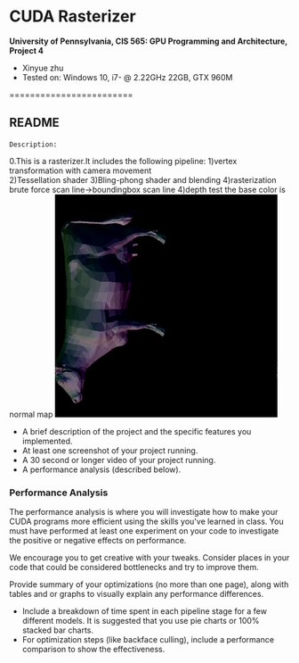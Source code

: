 CUDA Rasterizer
===============

**University of Pennsylvania, CIS 565: GPU Programming and Architecture, Project 4**

* Xinyue zhu
* Tested on: Windows 10, i7- @ 2.22GHz 22GB, GTX 960M

========================
## README

    Description:
0.This is a rasterizer.It includes the following pipeline:
1)vertex transformation with camera movement</br>
2)Tessellation shader
3)Bling-phong shader and blending
4)rasterization brute force scan line->boundingbox scan line
4)depth test
the base color is normal map
<img src="1.png"  width="400" height="400">



* A brief description of the project and the specific features you implemented.
* At least one screenshot of your project running.
* A 30 second or longer video of your project running.
* A performance analysis (described below).

### Performance Analysis

The performance analysis is where you will investigate how to make your CUDA
programs more efficient using the skills you've learned in class. You must have
performed at least one experiment on your code to investigate the positive or
negative effects on performance. 

We encourage you to get creative with your tweaks. Consider places in your code
that could be considered bottlenecks and try to improve them. 

Provide summary of your optimizations (no more than one page), along with
tables and or graphs to visually explain any performance differences.

* Include a breakdown of time spent in each pipeline stage for a few different
  models. It is suggested that you use pie charts or 100% stacked bar charts.
* For optimization steps (like backface culling), include a performance
  comparison to show the effectiveness.



